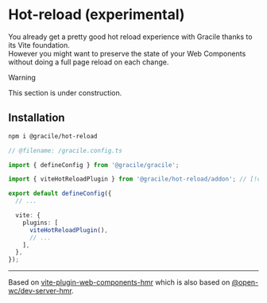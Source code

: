 # Hot-reload (experimental)

You already get a pretty good hot reload experience with Gracile thanks
to its Vite foundation.  
However you might want to preserve the state of your Web Components without
doing a full page reload on each change.

> [!WARNING]
> This section is under construction.

## Installation

```sh
npm i @gracile/hot-reload
```

```ts twoslash
// @filename: /gracile.config.ts

import { defineConfig } from '@gracile/gracile';

import { viteHotReloadPlugin } from '@gracile/hot-reload/addon'; // [!code highlight]

export default defineConfig({
  // ...

  vite: {
    plugins: [
      viteHotReloadPlugin(),
      // ...
    ],
  },
});
```

---

Based on [vite-plugin-web-components-hmr](https://github.com/fi3ework/vite-plugin-web-components-hmr) which is also based on [@open-wc/dev-server-hmr](https://github.com/open-wc/open-wc/tree/c5444f79ac863d68abdbf84e5c49d9b07223bd1c/packages/dev-server-hmr).
